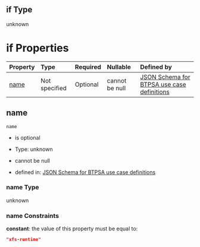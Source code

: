 ## if Type

unknown

# if Properties

| Property      | Type          | Required | Nullable       | Defined by                                                                                                                                                                                                          |
| :------------ | :------------ | :------- | :------------- | :------------------------------------------------------------------------------------------------------------------------------------------------------------------------------------------------------------------ |
| [name](#name) | Not specified | Optional | cannot be null | [JSON Schema for BTPSA use case definitions](btpsa-usecase-properties-services-items-allof-1-then-allof-122-if-properties-name.md "undefined#/properties/services/items/allOf/1/then/allOf/122/if/properties/name") |

## name



`name`

*   is optional

*   Type: unknown

*   cannot be null

*   defined in: [JSON Schema for BTPSA use case definitions](btpsa-usecase-properties-services-items-allof-1-then-allof-122-if-properties-name.md "undefined#/properties/services/items/allOf/1/then/allOf/122/if/properties/name")

### name Type

unknown

### name Constraints

**constant**: the value of this property must be equal to:

```json
"xfs-runtime"
```
